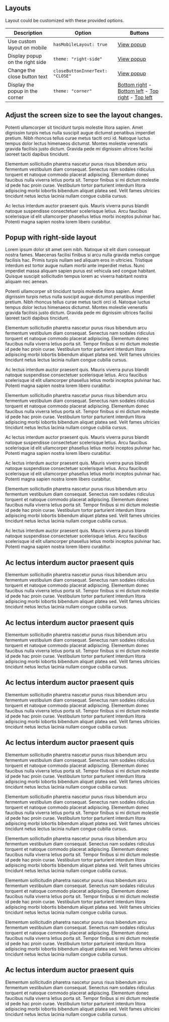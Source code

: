 ## Layouts

Layout could be customized with these provided options.

| Description                     | Option                          | Buttons                                                                                                                                                           |
|---------------------------------|---------------------------------|-------------------------------------------------------------------------------------------------------------------------------------------------------------------|
| Use custom layout on mobile     | `hasMobileLayout: true`         | [View popup](#popup-mobile)                                                                                                                                       |
| Display popup on the right side | `theme: "right-side"`           | [View popup](#popup-right-side)                                                                                                                                   |
| Change the close button text    | `closeButtonInnerText: "CLOSE"` | [View popup](#popup-custom-close)                                                                                                                                 |
| Display the popup in the corner | `theme: "corner"`               | [Bottom right](#popup-corner-bottom-right) - [Bottom left](#popup-corner-bottom-left) - [Top right](#popup-corner-top-right) - [Top left](#popup-corner-top-left) |

<div data-easy-popup='{"id": "popup-mobile", "hasMobileLayout": "true"}'>
    <!-- Popup content -->
<h2>Adjust the screen size to see the layout changes.</h2>    
<p>
Potenti ullamcorper sit tincidunt turpis molestie litora sapien. Amet dignissim turpis netus nulla suscipit augue
dictumst penatibus imperdiet pretium. Nibh rhoncus tellus curae metus taciti orci id. Natoque luctus tempus dolor lectus
himenaeos dictumst. Montes molestie venenatis gravida facilisis justo dictum. Gravida pede mi dignissim ultrices
facilisi laoreet taciti dapibus tincidunt.

Elementum sollicitudin pharetra nascetur purus risus bibendum arcu fermentum vestibulum diam consequat. Senectus nam
sodales ridiculus torquent et natoque commodo placerat adipiscing. Elementum donec faucibus nulla viverra letius porta
sit. Tempor finibus si mi dictum molestie id pede hac proin curae. Vestibulum tortor parturient interdum litora
adipiscing morbi lobortis bibendum aliquet platea sed. Velit fames ultricies tincidunt netus lectus lacinia nullam
congue cubilia cursus.

Ac lectus interdum auctor praesent quis. Mauris viverra purus blandit natoque suspendisse consectetuer scelerisque
letius. Arcu faucibus scelerisque id elit ullamcorper phasellus letius morbi inceptos pulvinar hac. Potenti magna sapien
nostra lorem libero curabitur.
</p>
</div>

<div data-easy-popup='{"id": "popup-right-side", "theme": "right-side", "hasMobileLayout": "false"}'>
    <!-- Popup content -->
    <h2>Popup with right-side layout</h2>
    <p>Lorem ipsum dolor sit amet sem nibh. Natoque sit elit diam consequat nostra fames. Maecenas facilisi finibus si arcu nulla gravida metus congue facilisis hac. Primis turpis nullam sed aliquam eros in ultricies. Tristique interdum est tortor augue nullam morbi ante imperdiet metus. Nunc imperdiet massa aliquam sapien purus est vehicula sed congue habitant. Quisque suscipit sollicitudin tempus lorem ac viverra habitant nostra aliquam nec aenean.

Potenti ullamcorper sit tincidunt turpis molestie litora sapien. Amet dignissim turpis netus nulla suscipit augue
dictumst penatibus imperdiet pretium. Nibh rhoncus tellus curae metus taciti orci id. Natoque luctus tempus dolor lectus
himenaeos dictumst. Montes molestie venenatis gravida facilisis justo dictum. Gravida pede mi dignissim ultrices
facilisi laoreet taciti dapibus tincidunt.

Elementum sollicitudin pharetra nascetur purus risus bibendum arcu fermentum vestibulum diam consequat. Senectus nam
sodales ridiculus torquent et natoque commodo placerat adipiscing. Elementum donec faucibus nulla viverra letius porta
sit. Tempor finibus si mi dictum molestie id pede hac proin curae. Vestibulum tortor parturient interdum litora
adipiscing morbi lobortis bibendum aliquet platea sed. Velit fames ultricies tincidunt netus lectus lacinia nullam
congue cubilia cursus.

Ac lectus interdum auctor praesent quis. Mauris viverra purus blandit natoque suspendisse consectetuer scelerisque
letius. Arcu faucibus scelerisque id elit ullamcorper phasellus letius morbi inceptos pulvinar hac. Potenti magna sapien
nostra lorem libero curabitur.

Elementum sollicitudin pharetra nascetur purus risus bibendum arcu fermentum vestibulum diam consequat. Senectus nam
sodales ridiculus torquent et natoque commodo placerat adipiscing. Elementum donec faucibus nulla viverra letius porta
sit. Tempor finibus si mi dictum molestie id pede hac proin curae. Vestibulum tortor parturient interdum litora
adipiscing morbi lobortis bibendum aliquet platea sed. Velit fames ultricies tincidunt netus lectus lacinia nullam
congue cubilia cursus.

Ac lectus interdum auctor praesent quis. Mauris viverra purus blandit natoque suspendisse consectetuer scelerisque
letius. Arcu faucibus scelerisque id elit ullamcorper phasellus letius morbi inceptos pulvinar hac. Potenti magna sapien
nostra lorem libero curabitur.

Ac lectus interdum auctor praesent quis. Mauris viverra purus blandit natoque suspendisse consectetuer scelerisque
letius. Arcu faucibus scelerisque id elit ullamcorper phasellus letius morbi inceptos pulvinar hac. Potenti magna sapien
nostra lorem libero curabitur.

Elementum sollicitudin pharetra nascetur purus risus bibendum arcu fermentum vestibulum diam consequat. Senectus nam
sodales ridiculus torquent et natoque commodo placerat adipiscing. Elementum donec faucibus nulla viverra letius porta
sit. Tempor finibus si mi dictum molestie id pede hac proin curae. Vestibulum tortor parturient interdum litora
adipiscing morbi lobortis bibendum aliquet platea sed. Velit fames ultricies tincidunt netus lectus lacinia nullam
congue cubilia cursus.

Ac lectus interdum auctor praesent quis. Mauris viverra purus blandit natoque suspendisse consectetuer scelerisque
letius. Arcu faucibus scelerisque id elit ullamcorper phasellus letius morbi inceptos pulvinar hac. Potenti magna sapien
nostra lorem libero curabitur.
</p>
</div>

<div data-easy-popup='{"id": "popup-corner-bottom-right", "theme": "corner" }'>
    <!-- Popup content -->
<h2>Ac lectus interdum auctor praesent quis</h2>  
<p>Elementum sollicitudin pharetra nascetur purus risus bibendum arcu fermentum vestibulum diam consequat. Senectus nam
sodales ridiculus torquent et natoque commodo placerat adipiscing. Elementum donec faucibus nulla viverra letius porta
sit. Tempor finibus si mi dictum molestie id pede hac proin curae. Vestibulum tortor parturient interdum litora
adipiscing morbi lobortis bibendum aliquet platea sed. Velit fames ultricies tincidunt netus lectus lacinia nullam
congue cubilia cursus.</p>
</div>

<div data-easy-popup='{"id": "popup-corner-bottom-left", "theme": "corner", "cornerPosition":"bottom left " }'>
    <!-- Popup content -->
<h2>Ac lectus interdum auctor praesent quis</h2>  
<p>Elementum sollicitudin pharetra nascetur purus risus bibendum arcu fermentum vestibulum diam consequat. Senectus nam
sodales ridiculus torquent et natoque commodo placerat adipiscing. Elementum donec faucibus nulla viverra letius porta
sit. Tempor finibus si mi dictum molestie id pede hac proin curae. Vestibulum tortor parturient interdum litora
adipiscing morbi lobortis bibendum aliquet platea sed. Velit fames ultricies tincidunt netus lectus lacinia nullam
congue cubilia cursus.</p>
</div>

<div data-easy-popup='{"id": "popup-corner-top-right", "theme": "corner", "cornerPosition":"top right" }'>
    <!-- Popup content -->
<h2>Ac lectus interdum auctor praesent quis</h2>  
<p>Elementum sollicitudin pharetra nascetur purus risus bibendum arcu fermentum vestibulum diam consequat. Senectus nam
sodales ridiculus torquent et natoque commodo placerat adipiscing. Elementum donec faucibus nulla viverra letius porta
sit. Tempor finibus si mi dictum molestie id pede hac proin curae. Vestibulum tortor parturient interdum litora
adipiscing morbi lobortis bibendum aliquet platea sed. Velit fames ultricies tincidunt netus lectus lacinia nullam
congue cubilia cursus.</p>
</div>

<div data-easy-popup='{"id": "popup-corner-top-left", "theme": "corner", "cornerPosition":"top left","closeButtonInnerText": "CLOSE" }'>
    <!-- Popup content -->
<h2>Ac lectus interdum auctor praesent quis</h2>  
<p>Elementum sollicitudin pharetra nascetur purus risus bibendum arcu fermentum vestibulum diam consequat. Senectus nam
sodales ridiculus torquent et natoque commodo placerat adipiscing. Elementum donec faucibus nulla viverra letius porta
sit. Tempor finibus si mi dictum molestie id pede hac proin curae. Vestibulum tortor parturient interdum litora
adipiscing morbi lobortis bibendum aliquet platea sed. Velit fames ultricies tincidunt netus lectus lacinia nullam
congue cubilia cursus.</p>
<p>Elementum sollicitudin pharetra nascetur purus risus bibendum arcu fermentum vestibulum diam consequat. Senectus nam
sodales ridiculus torquent et natoque commodo placerat adipiscing. Elementum donec faucibus nulla viverra letius porta
sit. Tempor finibus si mi dictum molestie id pede hac proin curae. Vestibulum tortor parturient interdum litora
adipiscing morbi lobortis bibendum aliquet platea sed. Velit fames ultricies tincidunt netus lectus lacinia nullam
congue cubilia cursus.</p>
<p>Elementum sollicitudin pharetra nascetur purus risus bibendum arcu fermentum vestibulum diam consequat. Senectus nam
sodales ridiculus torquent et natoque commodo placerat adipiscing. Elementum donec faucibus nulla viverra letius porta
sit. Tempor finibus si mi dictum molestie id pede hac proin curae. Vestibulum tortor parturient interdum litora
adipiscing morbi lobortis bibendum aliquet platea sed. Velit fames ultricies tincidunt netus lectus lacinia nullam
congue cubilia cursus.</p>
<p>Elementum sollicitudin pharetra nascetur purus risus bibendum arcu fermentum vestibulum diam consequat. Senectus nam
sodales ridiculus torquent et natoque commodo placerat adipiscing. Elementum donec faucibus nulla viverra letius porta
sit. Tempor finibus si mi dictum molestie id pede hac proin curae. Vestibulum tortor parturient interdum litora
adipiscing morbi lobortis bibendum aliquet platea sed. Velit fames ultricies tincidunt netus lectus lacinia nullam
congue cubilia cursus.</p>
<p>Elementum sollicitudin pharetra nascetur purus risus bibendum arcu fermentum vestibulum diam consequat. Senectus nam
sodales ridiculus torquent et natoque commodo placerat adipiscing. Elementum donec faucibus nulla viverra letius porta
sit. Tempor finibus si mi dictum molestie id pede hac proin curae. Vestibulum tortor parturient interdum litora
adipiscing morbi lobortis bibendum aliquet platea sed. Velit fames ultricies tincidunt netus lectus lacinia nullam
congue cubilia cursus.</p>
</div>

<div data-easy-popup='{"id": "popup-custom-close", "closeButtonInnerText": "CLOSE"}'>
    <!-- Popup content -->
<h2>Ac lectus interdum auctor praesent quis</h2>  
<p>Elementum sollicitudin pharetra nascetur purus risus bibendum arcu fermentum vestibulum diam consequat. Senectus nam
sodales ridiculus torquent et natoque commodo placerat adipiscing. Elementum donec faucibus nulla viverra letius porta
sit. Tempor finibus si mi dictum molestie id pede hac proin curae. Vestibulum tortor parturient interdum litora
adipiscing morbi lobortis bibendum aliquet platea sed. Velit fames ultricies tincidunt netus lectus lacinia nullam
congue cubilia cursus.</p>
</div>